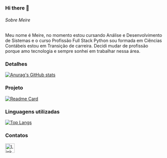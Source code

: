 ### Hi there 👋

######  Sobre Meire
Meu nome é Meire, no momento estou cursando Análise e Desenvolvimento de Sistemas e o curso Profissão Full Stack Python sou formada em Ciências Contábeis estou em Transição de carreira. Decidi mudar de profissão porque amo tecnologia e sempre sonhei em trabalhar nessa área.   


### Detalhes

[![Anurag's GitHub stats](https://github-readme-stats.vercel.app/api?username=MeireMendes&show_icons=true&theme=dark)](https://github.com/anuraghazra/github-readme-stats)

### Projeto

[![Readme Card](https://github-readme-stats.vercel.app/api/pin/?username=MeireMendes&repo=Tik-Tok-Project&theme=dark)](https://github.com/MeireMendes/github-readme-stats)

### Linguagens utilizadas

[![Top Langs](https://github-readme-stats.vercel.app/api/top-langs/?username=MeireMendes&layout=compact)](https://github.com/anuraghazra/github-readme-stats)

### Contatos

[<img src='https://img.shields.io/badge/LinkedIn-0077B5?style=for-the-badge&logo=linkedin&logoColor=white' alt='Linkedin' height='30'>](https://www.linkedin.com/in/meire-mendes-6893a6266)
